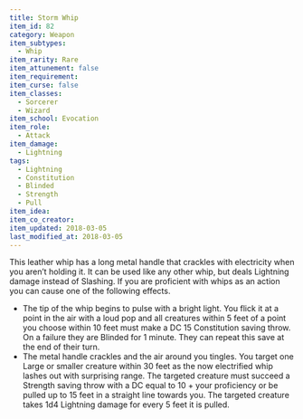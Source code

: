 ```yaml
---
title: Storm Whip
item_id: 82
category: Weapon
item_subtypes:
  - Whip
item_rarity: Rare
item_attunement: false
item_requirement:
item_curse: false
item_classes:
  - Sorcerer
  - Wizard
item_school: Evocation
item_role:
  - Attack
item_damage:
  - Lightning
tags:
  - Lightning
  - Constitution
  - Blinded
  - Strength
  - Pull
item_idea:
item_co_creator:
item_updated: 2018-03-05
last_modified_at: 2018-03-05
---
```


This leather whip has a long metal handle that crackles with electricity when you aren’t holding it. It can be used like any other whip, but deals Lightning damage instead of Slashing. If you are proficient with whips as an action you can cause one of the following effects.
- The tip of the whip begins to pulse with a bright light. You flick it at a point in the air with a loud pop and all creatures within 5 feet of a point you choose within 10 feet must make a DC 15 Constitution saving throw. On a failure they are Blinded for 1 minute. They can repeat this save at the end of their turn.
- The metal handle crackles and the air around you tingles. You target one Large or smaller creature within 30 feet as the now electrified whip lashes out with surprising range. The targeted creature must succeed a Strength saving throw with a DC equal to 10 + your proficiency or be pulled up to 15 feet in a straight line towards you. The targeted creature takes 1d4 Lightning damage for every 5 feet it is pulled.
